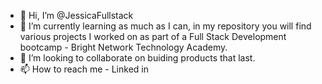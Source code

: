 - 👋 Hi, I’m @JessicaFullstack
- 🌱 I’m currently learning as much as I can, in my repository you will find various projects I worked on as part of a Full Stack Development bootcamp - Bright Network Technology Academy.
- 💞️ I’m looking to collaborate on buiding products that last.
- 📫 How to reach me - Linked in 

<!---
JessicaFullstack/JessicaFullstack is a ✨ special ✨ repository because its `README.md` (this file) appears on your GitHub profile.
You can click the Preview link to take a look at your changes.
--->
